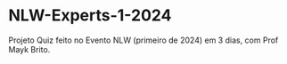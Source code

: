 # NLW-Experts-1-2024
Projeto Quiz feito no Evento NLW (primeiro de 2024) em 3 dias, com Prof Mayk Brito.
